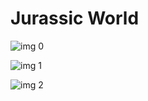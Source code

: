 # Jurassic World

![img 0](https://i.imgur.com/h65xNR4.jpg)

![img 1](https://i.imgur.com/CjciPH4.jpg)

![img 2](https://i.imgur.com/DMvKphu.png)

